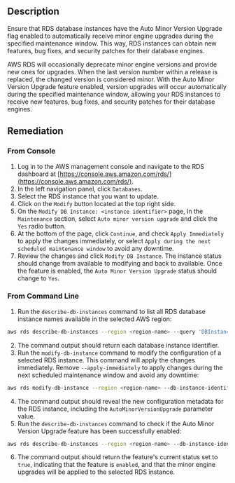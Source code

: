 ## Description

Ensure that RDS database instances have the Auto Minor Version Upgrade flag enabled to automatically receive minor engine upgrades during the specified maintenance window. This way, RDS instances can obtain new features, bug fixes, and security patches for their database engines.

AWS RDS will occasionally deprecate minor engine versions and provide new ones for upgrades. When the last version number within a release is replaced, the changed version is considered minor. With the Auto Minor Version Upgrade feature enabled, version upgrades will occur automatically during the specified maintenance window, allowing your RDS instances to receive new features, bug fixes, and security patches for their database engines.

## Remediation

### From Console

1. Log in to the AWS management console and navigate to the RDS dashboard at [https://console.aws.amazon.com/rds/](https://console.aws.amazon.com/rds/).
2. In the left navigation panel, click `Databases`.
3. Select the RDS instance that you want to update.
4. Click on the `Modify` button located at the top right side.
5. On the `Modify DB Instance: <instance identifier>` page, In the `Maintenance` section, select `Auto minor version upgrade` and click the `Yes` radio button.
6. At the bottom of the page, click `Continue`, and check `Apply Immediately` to apply the changes immediately, or select `Apply during the next scheduled maintenance window` to avoid any downtime.
7. Review the changes and click `Modify DB Instance`. The instance status should change from available to modifying and back to available. Once the feature is enabled, the `Auto Minor Version Upgrade` status should change to `Yes`.

### From Command Line

1. Run the `describe-db-instances` command to list all RDS database instance names available in the selected AWS region:

```bash
aws rds describe-db-instances --region <region-name> --query 'DBInstances[*].DBInstanceIdentifier'
```

2. The command output should return each database instance identifier.
3. Run the `modify-db-instance` command to modify the configuration of a selected RDS instance. This command will apply the changes immediately. Remove `--apply-immediately` to apply changes during the next scheduled maintenance window and avoid any downtime:

```bash
aws rds modify-db-instance --region <region-name> --db-instance-identifier <db-instance-identifier> --auto-minor-version-upgrade --apply-immediately
```

4. The command output should reveal the new configuration metadata for the RDS instance, including the `AutoMinorVersionUpgrade` parameter value.
5. Run the `describe-db-instances` command to check if the Auto Minor Version Upgrade feature has been successfully enabled:

```bash
aws rds describe-db-instances --region <region-name> --db-instance-identifier <db-instance-identifier> --query 'DBInstances[*].AutoMinorVersionUpgrade'
```

6. The command output should return the feature's current status set to `true`, indicating that the feature is `enabled`, and that the minor engine upgrades will be applied to the selected RDS instance.
